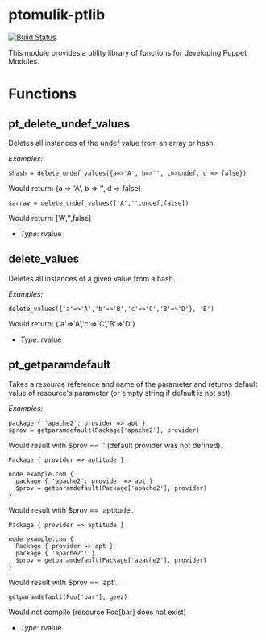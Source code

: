 # ptomulik-ptlib #

[![Build Status](https://travis-ci.org/ptomulik/ptomulik-ptlib.png?branch=master)](https://travis-ci.org/ptomulik/ptomulik-ptlib)

This module provides a utility library of functions for developing Puppet
Modules. 

# Functions #


pt\_delete\_undef\_values
-------------------------
Deletes all instances of the undef value from an array or hash.

*Examples:*
    
    $hash = delete_undef_values({a=>'A', b=>'', c=>undef, d => false})

Would return: {a => 'A', b => '', d => false}

    $array = delete_undef_values(['A','',undef,false])

Would return: ['A','',false]

- *Type*: rvalue

delete_values
-------------
Deletes all instances of a given value from a hash.

*Examples:*

    delete_values({'a'=>'A','b'=>'B','c'=>'C','B'=>'D'}, 'B')

Would return: {'a'=>'A','c'=>'C','B'=>'D'}

- *Type*: rvalue

pt\_getparamdefault
-------------------

Takes a resource reference and name of the parameter and returns default value
of resource's parameter (or empty string if default is not set).

*Examples:*

    package { 'apache2': provider => apt }
    $prov = getparamdefault(Package['apache2'], provider)

Would result with $prov == '' (default provider was not defined).

    Package { provider => aptitude }

    node example.com {
      package { 'apache2': provider => apt }
      $prov = getparamdefault(Package['apache2'], provider)
    }

Would result with $prov == 'aptitude'.

    Package { provider => aptitude }

    node example.com {
      Package { provider => apt }
      package { 'apache2': }
      $prov = getparamdefault(Package['apache2'], provider)
    }

Would result with $prov == 'apt'.

    getparamdefault(Foo['bar'], geez)

Would not compile (resource Foo[bar] does not exist)

- *Type*: rvalue
